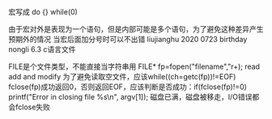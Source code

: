 宏写成 do {} while(0)

由于宏对外是表现为一个语句，但是内部可能是多个语句，为了避免这种差异产生预期外的情况
当宏后面加分号时可以不出错 liujianghu 2020 0723 birthday nongli 6.3
c语言文件

FILE是个文件类型，不能直接当字符串用
FILE* fp=fopen("filename","r+); read add and modify
为了避免读取空文件，应该while((ch=getc(fp))!=EOF)
fclose(fp)成功返回0，否则返回EOF，应该判断是否成功：if(fclose(fp)!=0) printf("Error in closing file %s\n", argv[1]); 磁盘已满，磁盘被移走，I/O错误都会fclose失败